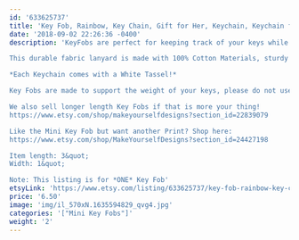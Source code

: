 ```yaml
---
id: '633625737'
title: 'Key Fob, Rainbow, Key Chain, Gift for Her, Keychain, Keychain for Women, Gift for Women, Cute Keychain'
date: '2018-09-02 22:26:36 -0400'
description: 'KeyFobs are perfect for keeping track of your keys while grocery shopping, going to the gym, or running errands. These Keychains easily stand out in your purse in super fun and cute fabrics-  accessories like these make a awesome gifts for teachers, coworkers, neighbors and friends!!

This durable fabric lanyard is made with 100% Cotton Materials, sturdy interfacing, and silver hardware. Pattern of the fabric will vary with each Key Fob- no two are identical.

*Each Keychain comes with a White Tassel!*

Key Fobs are made to support the weight of your keys, please do not use this as a support for a purse or anything heavier than the average keychain.

We also sell longer length Key Fobs if that is more your thing! 
https://www.etsy.com/shop/makeyourselfdesigns?section_id=22839079

Like the Mini Key Fob but want another Print? Shop here:
https://www.etsy.com/shop/MakeYourselfDesigns?section_id=24427198

Item length: 3&quot;
Width: 1&quot;

Note: This listing is for *ONE* Key Fob'
etsyLink: 'https://www.etsy.com/listing/633625737/key-fob-rainbow-key-chain-gift-for-her?utm_source=synctostaticsite&utm_medium=api&utm_campaign=api'
price: '6.50'
image: 'img/il_570xN.1635594829_qvg4.jpg'
categories: '["Mini Key Fobs"]'
weight: '2'
---
```

